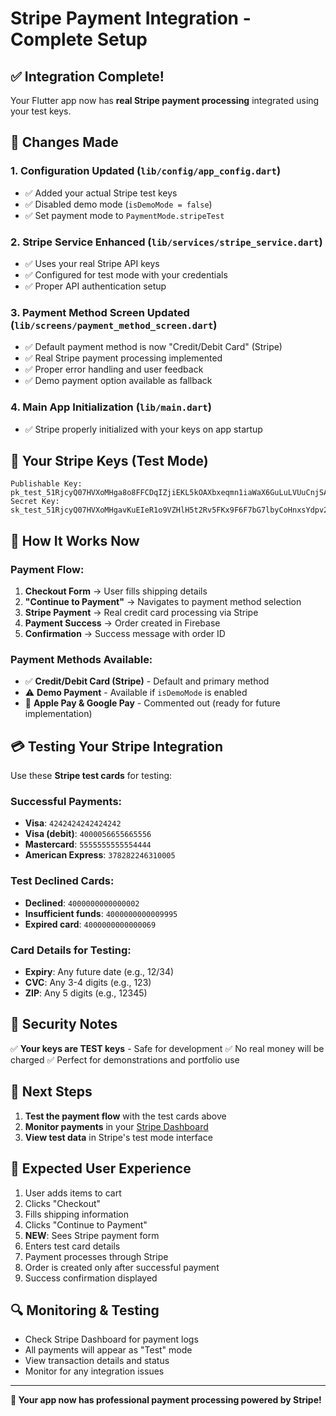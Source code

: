 # Stripe Payment Integration - Complete Setup

## ✅ Integration Complete!

Your Flutter app now has **real Stripe payment processing** integrated using your test keys.

## 🔧 Changes Made

### 1. Configuration Updated (`lib/config/app_config.dart`)
- ✅ Added your actual Stripe test keys
- ✅ Disabled demo mode (`isDemoMode = false`)
- ✅ Set payment mode to `PaymentMode.stripeTest`

### 2. Stripe Service Enhanced (`lib/services/stripe_service.dart`)
- ✅ Uses your real Stripe API keys
- ✅ Configured for test mode with your credentials
- ✅ Proper API authentication setup

### 3. Payment Method Screen Updated (`lib/screens/payment_method_screen.dart`)
- ✅ Default payment method is now "Credit/Debit Card" (Stripe)
- ✅ Real Stripe payment processing implemented
- ✅ Proper error handling and user feedback
- ✅ Demo payment option available as fallback

### 4. Main App Initialization (`lib/main.dart`)
- ✅ Stripe properly initialized with your keys on app startup

## 🔑 Your Stripe Keys (Test Mode)
```
Publishable Key: pk_test_51RjcyQ07HVXoMHga8o8FFCDqIZjiEKL5kOAXbxeqmn1iaWaX6GuLuLVUuCnjSAf5ppNV8sWJAEMIgclkkYSrxbMR00IA2oGpqY
Secret Key: sk_test_51RjcyQ07HVXoMHgavKuEIeR1o9VZHlH5t2Rv5FKx9F6F7bG7lbyCoHnxsYdpv2APzXYqWEl2tgV6ChHOJilKf0ku00naGYT4MK
```

## 🎯 How It Works Now

### Payment Flow:
1. **Checkout Form** → User fills shipping details
2. **"Continue to Payment"** → Navigates to payment method selection
3. **Stripe Payment** → Real credit card processing via Stripe
4. **Payment Success** → Order created in Firebase
5. **Confirmation** → Success message with order ID

### Payment Methods Available:
- ✅ **Credit/Debit Card (Stripe)** - Default and primary method
- ⚠️ **Demo Payment** - Available if `isDemoMode` is enabled
- 🚧 **Apple Pay & Google Pay** - Commented out (ready for future implementation)

## 💳 Testing Your Stripe Integration

Use these **Stripe test cards** for testing:

### Successful Payments:
- **Visa**: `4242424242424242`
- **Visa (debit)**: `4000056655665556`
- **Mastercard**: `5555555555554444`
- **American Express**: `378282246310005`

### Test Declined Cards:
- **Declined**: `4000000000000002`
- **Insufficient funds**: `4000000000009995`
- **Expired card**: `4000000000000069`

### Card Details for Testing:
- **Expiry**: Any future date (e.g., 12/34)
- **CVC**: Any 3-4 digits (e.g., 123)
- **ZIP**: Any 5 digits (e.g., 12345)

## 🔐 Security Notes

✅ **Your keys are TEST keys** - Safe for development
✅ No real money will be charged
✅ Perfect for demonstrations and portfolio use

## 🚀 Next Steps

1. **Test the payment flow** with the test cards above
2. **Monitor payments** in your [Stripe Dashboard](https://dashboard.stripe.com/test/payments)
3. **View test data** in Stripe's test mode interface

## 📱 Expected User Experience

1. User adds items to cart
2. Clicks "Checkout" 
3. Fills shipping information
4. Clicks "Continue to Payment"
5. **NEW**: Sees Stripe payment form
6. Enters test card details
7. Payment processes through Stripe
8. Order is created only after successful payment
9. Success confirmation displayed

## 🔍 Monitoring & Testing

- Check Stripe Dashboard for payment logs
- All payments will appear as "Test" mode
- View transaction details and status
- Monitor for any integration issues

---

**🎉 Your app now has professional payment processing powered by Stripe!**
